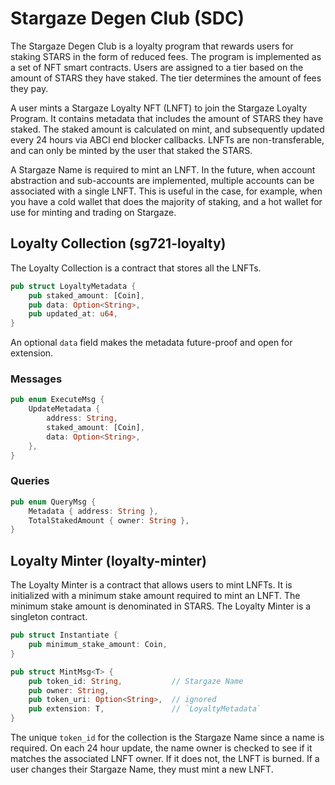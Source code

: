 # Stargaze Degen Club (SDC)

The Stargaze Degen Club is a loyalty program that rewards users for staking STARS in the form of reduced fees. The program is implemented as a set of NFT smart contracts. Users are assigned to a tier based on the amount of STARS they have staked. The tier determines the amount of fees they pay.

A user mints a Stargaze Loyalty NFT (LNFT) to join the Stargaze Loyalty Program. It contains metadata that includes the amount of STARS they have staked. The staked amount is calculated on mint, and subsequently updated every 24 hours via ABCI end blocker callbacks. LNFTs are non-transferable, and can only be minted by the user that staked the STARS.

A Stargaze Name is required to mint an LNFT. In the future, when account abstraction and sub-accounts are implemented, multiple accounts can be associated with a single LNFT. This is useful in the case, for example, when you have a cold wallet that does the majority of staking, and a hot wallet for use for minting and trading on Stargaze.

## Loyalty Collection (sg721-loyalty)

The Loyalty Collection is a contract that stores all the LNFTs.

```rs
pub struct LoyaltyMetadata {
    pub staked_amount: [Coin],
    pub data: Option<String>,
    pub updated_at: u64,
}
```

An optional `data` field makes the metadata future-proof and open for extension.

### Messages

```rs
pub enum ExecuteMsg {
    UpdateMetadata {
        address: String,
        staked_amount: [Coin],
        data: Option<String>,
    },
}
```

### Queries

```rs
pub enum QueryMsg {
    Metadata { address: String },
    TotalStakedAmount { owner: String },
}
```

## Loyalty Minter (loyalty-minter)

The Loyalty Minter is a contract that allows users to mint LNFTs. It is initialized with a minimum stake amount required to mint an LNFT. The minimum stake amount is denominated in STARS. The Loyalty Minter is a singleton contract.

```rs
pub struct Instantiate {
    pub minimum_stake_amount: Coin,
}
```

```rs
pub struct MintMsg<T> {
    pub token_id: String,           // Stargaze Name
    pub owner: String,
    pub token_uri: Option<String>,  // ignored
    pub extension: T,               // `LoyaltyMetadata`
}
```

The unique `token_id` for the collection is the Stargaze Name since a name is required. On each 24 hour update, the name owner is checked to see if it matches the associated LNFT owner. If it does not, the LNFT is burned. If a user changes their Stargaze Name, they must mint a new LNFT.
